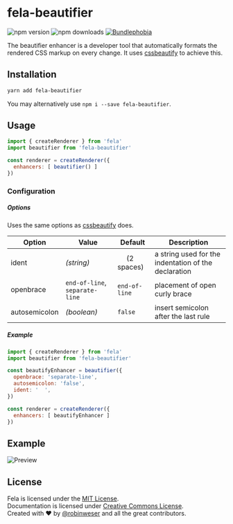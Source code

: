 # fela-beautifier

<img alt="npm version" src="https://badge.fury.io/js/fela-beautifier.svg"> <img alt="npm downloads" src="https://img.shields.io/npm/dm/fela-beautifier.svg"> <a href="https://bundlephobia.com/result?p=fela-beautifier@latest"><img alt="Bundlephobia" src="https://img.shields.io/bundlephobia/minzip/fela-beautifier.svg"></a>

The beautifier enhancer is a developer tool that automatically formats the rendered CSS markup on every change. It uses [cssbeautify](https://github.com/senchalabs/cssbeautify) to achieve this.

## Installation
```sh
yarn add fela-beautifier
```
You may alternatively use `npm i --save fela-beautifier`.

## Usage
```javascript
import { createRenderer } from 'fela'
import beautifier from 'fela-beautifier'

const renderer = createRenderer({
  enhancers: [ beautifier() ]
})
```

### Configuration
##### Options

Uses the same options as [cssbeautify](https://github.com/senchalabs/cssbeautify) does.

| Option | Value | Default | Description |
| ------ | --- | ------------ | --- |
|ident| *(string)* |`  ` (2 spaces)| a string used for the indentation of the declaration |
|openbrace| `end-of-line`, `separate-line` |`end-of-line`| placement of open curly brace |
| autosemicolon | *(boolean)* | `false` | insert semicolon after the last rule |

##### Example
```javascript
import { createRenderer } from 'fela'
import beautifier from 'fela-beautifier'

const beautifyEnhancer = beautifier({
  openbrace: 'separate-line',
  autosemicolon: 'false',
  ident: '  ',
})

const renderer = createRenderer({
  enhancers: [ beautifyEnhancer ]
})
```

## Example
![Preview](preview.png)

## License
Fela is licensed under the [MIT License](http://opensource.org/licenses/MIT).<br>
Documentation is licensed under [Creative Commons License](http://creativecommons.org/licenses/by/4.0/).<br>
Created with ♥ by [@robinweser](http://weser.io) and all the great contributors.
